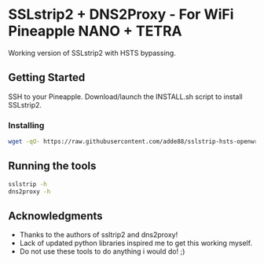 # SSLstrip2 + DNS2Proxy - For WiFi Pineapple NANO + TETRA

Working version of SSLstrip2 with HSTS bypassing.

## Getting Started

SSH to your Pineapple. Download/launch the INSTALL.sh script to install SSLstrip2.

### Installing

```bash
wget -qO- https://raw.githubusercontent.com/adde88/sslstrip-hsts-openwrt/master/INSTALL.sh | bash -s -- -v -v
```

## Running the tools

```bash
sslstrip -h
dns2proxy -h
```

## Acknowledgments

* Thanks to the authors of ssltrip2 and dns2proxy!
* Lack of updated python libraries inspired me to get this working myself.
* Do not use these tools to do anything i would do! ;)
